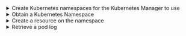 <details><summary>Create Kubernetes namespaces for the Kubernetes Manager to use</summary>

Note: Isolated namespaces must be provided for the Kubernetes Manager to use.  The Manager deletes any resources that 
exist on the namespace once a test has finished.

The following are example scripts and yaml files necessary to create namespaces:
1. [Namespace creation script](https://github.com/galasa-dev/managers/blob/main/galasa-managers-parent/galasa-managers-cloud-parent/dev.galasa.kubernetes.manager/examples/namespaces.yaml)
1. [Create Service Account for the Manager to use (including api token)](https://github.com/galasa-dev/managers/blob/main/galasa-managers-parent/galasa-managers-cloud-parent/dev.galasa.kubernetes.manager/examples/account.sh)
1. [The RBAC rules to be applied to each namespace](https://github.com/galasa-dev/managers/blob/main/galasa-managers-parent/galasa-managers-cloud-parent/dev.galasa.kubernetes.manager/examples/rbac.yaml)
</details>

<details><summary>Obtain a Kubernetes Namespace</summary>

```java
@KubernetesNamespace()
public IKubernetesNamespace namespace;
```

This code requests the Kubernetes Manager to allocate a namespace for the test to use.

There is no limit in Galasa on how many Kubernetes Namespaces can be used within a single test. The only limit is the number of Kubernetes Namespaces that can be started in the Galasa Ecosystem. This limit is set by the Galasa Administrator and is typically set to the maximum number of namespaces defined in the Kubernetes cluster.  If there are not enough slots available for an automated run, the run is put back on the queue in waiting state to retry.  Local test runs fail if there are not enough container slots available.
</details>

<details><summary>Create a resource on the namespace</summary>

```java
@ArtifactManager
public IArtifactManager artifactManager

@KubernetesNamespace()
public IKubernetesNamespace namespace;

@Test
public void test() {
	IBundleResources bundleResources = artifactManager.getBundleResources(getClass());
	
	String yaml = bundleResource.streamAsString(bundleResources.retrieveFile("/example.yaml"));
	
	IResource resource = namespace.createResource(yaml);
}

```

In this snippet, the test retrieves the contents of the `/example.yaml` resource file as a String.  The yaml file is passed the namespace for creation.  The yaml must contain only one Kubernetes resource.

The resource is created but is not checked to see if the resource has been started or allocated.
</details>

<details><summary>Retrieve a pod log</summary>

```java
IStatefulSet statefulSet = (IStatefulSet)namespace.createResource(yaml);

List<IPodLog> podLogs = statefulSet.getPodLogs("containername");

```

As Deployments and StatefulSets can have multiple pods and therefore containers with the same name,  a List is returned containing all the current logs for all the named containers.
</details>